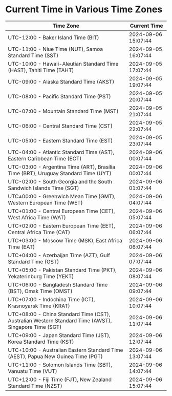 # Current Time in Various Time Zones

| Time Zone | Current Time |
|-----------|--------------|
| UTC-12:00 - Baker Island Time (BIT) | 2024-09-06 15:07:44 |
| UTC-11:00 - Niue Time (NUT), Samoa Standard Time (SST) | 2024-09-05 16:07:44 |
| UTC-10:00 - Hawaii-Aleutian Standard Time (HAST), Tahiti Time (TAHT) | 2024-09-05 17:07:44 |
| UTC-09:00 - Alaska Standard Time (AKST) | 2024-09-05 19:07:44 |
| UTC-08:00 - Pacific Standard Time (PST) | 2024-09-05 20:07:44 |
| UTC-07:00 - Mountain Standard Time (MST) | 2024-09-05 21:07:44 |
| UTC-06:00 - Central Standard Time (CST) | 2024-09-05 22:07:44 |
| UTC-05:00 - Eastern Standard Time (EST) | 2024-09-05 23:07:44 |
| UTC-04:00 - Atlantic Standard Time (AST), Eastern Caribbean Time (ECT) | 2024-09-06 00:07:44 |
| UTC-03:00 - Argentina Time (ART), Brasília Time (BRT), Uruguay Standard Time (UYT) | 2024-09-06 00:07:44 |
| UTC-02:00 - South Georgia and the South Sandwich Islands Time (SGT) | 2024-09-06 01:07:44 |
| UTC±00:00 - Greenwich Mean Time (GMT), Western European Time (WET) | 2024-09-06 04:07:44 |
| UTC+01:00 - Central European Time (CET), West Africa Time (WAT) | 2024-09-06 05:07:44 |
| UTC+02:00 - Eastern European Time (EET), Central Africa Time (CAT) | 2024-09-06 06:07:44 |
| UTC+03:00 - Moscow Time (MSK), East Africa Time (EAT) | 2024-09-06 06:07:44 |
| UTC+04:00 - Azerbaijan Time (AZT), Gulf Standard Time (GST) | 2024-09-06 07:07:44 |
| UTC+05:00 - Pakistan Standard Time (PKT), Yekaterinburg Time (YEKT) | 2024-09-06 08:07:44 |
| UTC+06:00 - Bangladesh Standard Time (BST), Omsk Time (OMST) | 2024-09-06 09:07:44 |
| UTC+07:00 - Indochina Time (ICT), Krasnoyarsk Time (KRAT) | 2024-09-06 10:07:44 |
| UTC+08:00 - China Standard Time (CST), Australian Western Standard Time (AWST), Singapore Time (SGT) | 2024-09-06 11:07:44 |
| UTC+09:00 - Japan Standard Time (JST), Korea Standard Time (KST) | 2024-09-06 12:07:44 |
| UTC+10:00 - Australian Eastern Standard Time (AEST), Papua New Guinea Time (PGT) | 2024-09-06 13:07:44 |
| UTC+11:00 - Solomon Islands Time (SBT), Vanuatu Time (VUT) | 2024-09-06 14:07:44 |
| UTC+12:00 - Fiji Time (FJT), New Zealand Standard Time (NZST) | 2024-09-06 15:07:44 |
